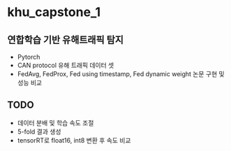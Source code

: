 # khu_capstone_1

## 연합학습 기반 유해트래픽 탐지
- Pytorch
- CAN protocol 유해 트래픽 데이터 셋
- FedAvg, FedProx, Fed using timestamp, Fed dynamic weight 논문 구현 및 성능 비교

## TODO
- 데이터 분배 및 학습 속도 조절
- 5-fold 결과 생성
- tensorRT로 float16, int8 변환 후 속도 비교
